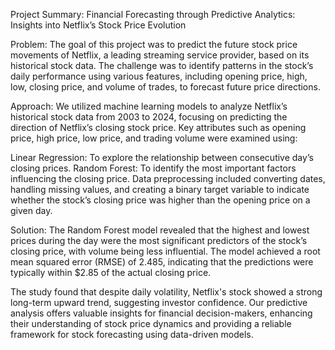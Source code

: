 Project Summary: Financial Forecasting through Predictive Analytics: Insights into Netflix’s Stock Price Evolution

Problem: The goal of this project was to predict the future stock price movements of Netflix, a leading streaming service provider, based on its historical stock data. The challenge was to identify patterns in the stock’s daily performance using various features, including opening price, high, low, closing price, and volume of trades, to forecast future price directions.

Approach: We utilized machine learning models to analyze Netflix’s historical stock data from 2003 to 2024, focusing on predicting the direction of Netflix’s closing stock price. Key attributes such as opening price, high price, low price, and trading volume were examined using:

Linear Regression: To explore the relationship between consecutive day’s closing prices.
Random Forest: To identify the most important factors influencing the closing price.
Data preprocessing included converting dates, handling missing values, and creating a binary target variable to indicate whether the stock’s closing price was higher than the opening price on a given day.

Solution: The Random Forest model revealed that the highest and lowest prices during the day were the most significant predictors of the stock’s closing price, with volume being less influential. The model achieved a root mean squared error (RMSE) of 2.485, indicating that the predictions were typically within $2.85 of the actual closing price.

The study found that despite daily volatility, Netflix's stock showed a strong long-term upward trend, suggesting investor confidence. Our predictive analysis offers valuable insights for financial decision-makers, enhancing their understanding of stock price dynamics and providing a reliable framework for stock forecasting using data-driven models.
